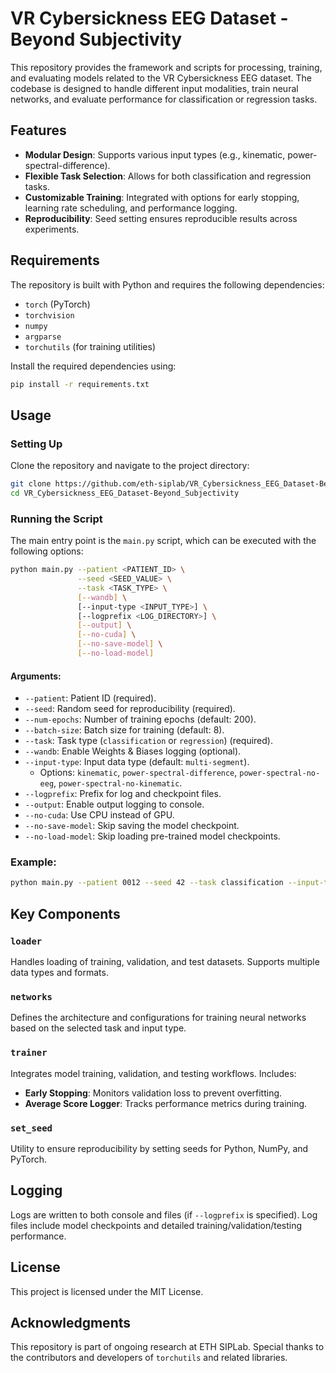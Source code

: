 # VR Cybersickness EEG Dataset - Beyond Subjectivity

This repository provides the framework and scripts for processing, training, and evaluating models related to the VR Cybersickness EEG dataset. The codebase is designed to handle different input modalities, train neural networks, and evaluate performance for classification or regression tasks.

## Features
- **Modular Design**: Supports various input types (e.g., kinematic, power-spectral-difference).
- **Flexible Task Selection**: Allows for both classification and regression tasks.
- **Customizable Training**: Integrated with options for early stopping, learning rate scheduling, and performance logging.
- **Reproducibility**: Seed setting ensures reproducible results across experiments.

## Requirements

The repository is built with Python and requires the following dependencies:

- `torch` (PyTorch)
- `torchvision`
- `numpy`
- `argparse`
- `torchutils` (for training utilities)

Install the required dependencies using:
```bash
pip install -r requirements.txt
```

## Usage

### Setting Up
Clone the repository and navigate to the project directory:
```bash
git clone https://github.com/eth-siplab/VR_Cybersickness_EEG_Dataset-Beyond_Subjectivity
cd VR_Cybersickness_EEG_Dataset-Beyond_Subjectivity
```

### Running the Script
The main entry point is the `main.py` script, which can be executed with the following options:

```bash
python main.py --patient <PATIENT_ID> \
               --seed <SEED_VALUE> \
               --task <TASK_TYPE> \
               [--wandb] \
               [--input-type <INPUT_TYPE>] \
               [--logprefix <LOG_DIRECTORY>] \
               [--output] \
               [--no-cuda] \
               [--no-save-model] \
               [--no-load-model]
```

#### Arguments:
- `--patient`: Patient ID (required).
- `--seed`: Random seed for reproducibility (required).
- `--num-epochs`: Number of training epochs (default: 200).
- `--batch-size`: Batch size for training (default: 8).
- `--task`: Task type (`classification` or `regression`) (required).
- `--wandb`: Enable Weights & Biases logging (optional).
- `--input-type`: Input data type (default: `multi-segment`).
  - Options: `kinematic`, `power-spectral-difference`, `power-spectral-no-eeg`, `power-spectral-no-kinematic`.
- `--logprefix`: Prefix for log and checkpoint files.
- `--output`: Enable output logging to console.
- `--no-cuda`: Use CPU instead of GPU.
- `--no-save-model`: Skip saving the model checkpoint.
- `--no-load-model`: Skip loading pre-trained model checkpoints.

### Example:
```bash
python main.py --patient 0012 --seed 42 --task classification --input-type kinematic --logprefix ./logs --output
```

## Key Components

### `loader`
Handles loading of training, validation, and test datasets. Supports multiple data types and formats.

### `networks`
Defines the architecture and configurations for training neural networks based on the selected task and input type.

### `trainer`
Integrates model training, validation, and testing workflows. Includes:
- **Early Stopping**: Monitors validation loss to prevent overfitting.
- **Average Score Logger**: Tracks performance metrics during training.

### `set_seed`
Utility to ensure reproducibility by setting seeds for Python, NumPy, and PyTorch.

## Logging
Logs are written to both console and files (if `--logprefix` is specified). Log files include model checkpoints and detailed training/validation/testing performance.

## License
This project is licensed under the MIT License.

## Acknowledgments
This repository is part of ongoing research at ETH SIPLab. Special thanks to the contributors and developers of `torchutils` and related libraries.
